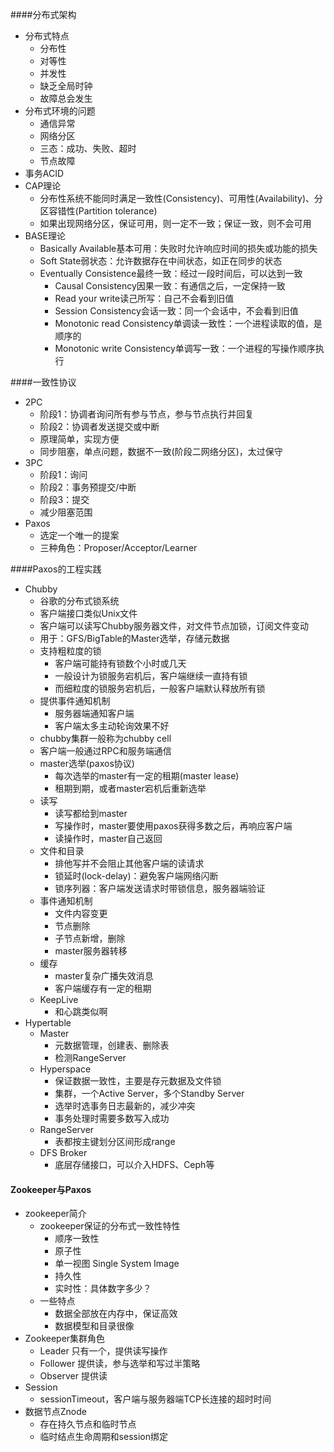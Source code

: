 ####分布式架构
* 分布式特点
	* 分布性
	* 对等性
	* 并发性
	* 缺乏全局时钟
	* 故障总会发生
* 分布式环境的问题
	* 通信异常
	* 网络分区
	* 三态：成功、失败、超时
	* 节点故障
* 事务ACID
* CAP理论
	* 分布性系统不能同时满足一致性(Consistency)、可用性(Availability)、分区容错性(Partition tolerance)
	* 如果出现网络分区，保证可用，则一定不一致；保证一致，则不会可用
* BASE理论
	* Basically Available基本可用：失败时允许响应时间的损失或功能的损失
	* Soft State弱状态：允许数据存在中间状态，如正在同步的状态
	* Eventually Consistence最终一致：经过一段时间后，可以达到一致
		* Causal Consistency因果一致：有通信之后，一定保持一致
		* Read your write读己所写：自己不会看到旧值
		* Session Consistency会话一致：同一个会话中，不会看到旧值
		* Monotonic read Consistency单调读一致性：一个进程读取的值，是顺序的
		* Monotonic write Consistency单调写一致：一个进程的写操作顺序执行

####一致性协议
* 2PC
	* 阶段1：协调者询问所有参与节点，参与节点执行并回复
	* 阶段2：协调者发送提交或中断
	* 原理简单，实现方便
	* 同步阻塞，单点问题，数据不一致(阶段二网络分区)，太过保守
* 3PC
	* 阶段1：询问
	* 阶段2：事务预提交/中断
	* 阶段3：提交
	* 减少阻塞范围
* Paxos
	* 选定一个唯一的提案
	* 三种角色：Proposer/Acceptor/Learner

####Paxos的工程实践
* Chubby
  * 谷歌的分布式锁系统
  * 客户端接口类似Unix文件
  * 客户端可以读写Chubby服务器文件，对文件节点加锁，订阅文件变动
  * 用于：GFS/BigTable的Master选举，存储元数据
  * 支持粗粒度的锁
    * 客户端可能持有锁数个小时或几天
    * 一般设计为锁服务宕机后，客户端继续一直持有锁
    * 而细粒度的锁服务宕机后，一般客户端默认释放所有锁
  * 提供事件通知机制
    * 服务器端通知客户端
    * 客户端太多主动轮询效果不好
  * chubby集群一般称为chubby cell
  * 客户端一般通过RPC和服务端通信
  * master选举(paxos协议)
    * 每次选举的master有一定的租期(master lease)
    * 租期到期，或者master宕机后重新选举
  * 读写
    * 读写都给到master
    * 写操作时，master要使用paxos获得多数之后，再响应客户端
    * 读操作时，master自己返回
  * 文件和目录
    * 排他写并不会阻止其他客户端的读请求
    * 锁延时(lock-delay)：避免客户端网络闪断
    * 锁序列器：客户端发送请求时带锁信息，服务器端验证
  * 事件通知机制
    * 文件内容变更
    * 节点删除
    * 子节点新增，删除
    * master服务器转移
  * 缓存
    * master复杂广播失效消息
    * 客户端缓存有一定的租期
  * KeepLive
    * 和心跳类似啊
* Hypertable
  * Master
    * 元数据管理，创建表、删除表
    * 检测RangeServer
  * Hyperspace
    * 保证数据一致性，主要是存元数据及文件锁
    * 集群，一个Active Server，多个Standby Server
    * 选举时选事务日志最新的，减少冲突
    * 事务处理时需要多数写入成功
  * RangeServer
    * 表都按主键划分区间形成range
  * DFS Broker
    * 底层存储接口，可以介入HDFS、Ceph等

#### Zookeeper与Paxos

- zookeeper简介
  - zookeeper保证的分布式一致性特性
    - 顺序一致性
    - 原子性
    - 单一视图 Single System Image
    - 持久性
    - 实时性：具体数字多少？
  - 一些特点
    - 数据全部放在内存中，保证高效
    - 数据模型和目录很像
- Zookeeper集群角色
  - Leader 只有一个，提供读写操作
  - Follower 提供读，参与选举和写过半策略
  - Observer 提供读
- Session
  - sessionTimeout，客户端与服务器端TCP长连接的超时时间
- 数据节点Znode
  - 存在持久节点和临时节点
  - 临时结点生命周期和session绑定